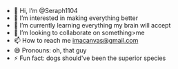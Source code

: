 - 👋 Hi, I’m @Seraph1104
- 👀 I’m interested in making everything better
- 🌱 I’m currently learning everything my brain will accept
- 💞️ I’m looking to collaborate on something>me
- 📫 How to reach me imacanvas@gmail.com
- 😄 Pronouns: oh, that guy
- ⚡ Fun fact: dogs should've been the superior species 

<!---
Seraph1104/Seraph1104 is a ✨ special ✨ repository because its `README.md` (this file) appears on your GitHub profile.
You can click the Preview link to take a look at your changes.
--->

